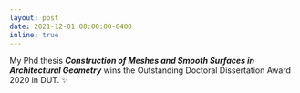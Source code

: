 ```yaml
---
layout: post
date: 2021-12-01 00:00:00-0400
inline: true
---
```


My Phd thesis ***Construction of Meshes and Smooth Surfaces in Architectural Geometry*** wins the Outstanding Doctoral Dissertation Award 2020 in DUT. :sparkles:
